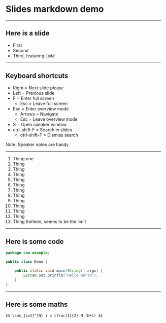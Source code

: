 # Slides markdown demo

---

## Here is a slide

- First
- Second
- Third, featuring `Code`!

---

## Keyboard shortcuts

- Right = Next slide please
- Left = Previous slide
- F = Enter full screen
    - Esc = Leave full screen
- Esc = Enter overview mode
    - Arrows = Navigate
    - Esc = Leave overview mode
- S = Open speaker window
- ctrl-shift-F = Search in slides
    - ctrl-shift-F = Dismiss search

Note: Speaker notes are handy

---

1. Thing one
1. Thing
1. Thing
1. Thing
1. Thing
1. Thing
1. Thing
1. Thing
1. Thing
1. Thing
1. Thing
1. Thing
1. Thing thirteen, seems to be the limit

---

## Here is some code

```java
package com.example;

public class Demo {

    public static void main(String[] args) {
        System.out.println("Hello world");
    }
}
```

---

## Here is some maths

`$$ \sum_{i=1}^{N} i = \frac{1}{2} N (N+1) $$`
